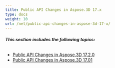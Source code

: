 ```yaml
---
title: Public API Changes in Aspose.3D 17.x
type: docs
weight: 10
url: /net/public-api-changes-in-aspose-3d-17-x/
---
```


###### **This section includes the following topics:**
- [Public API Changes in Aspose.3D 17.2.0](/3d/net/public-api-changes-in-aspose-3d-17-2-0-html/)
- [Public API Changes in Aspose.3D 17.01](/3d/net/public-api-changes-in-aspose-3d-17-01-html/)
